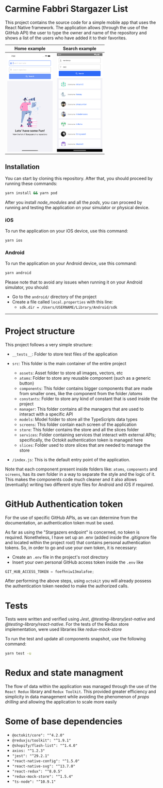 # Carmine Fabbri Stargazer List

This project contains the source code for a simple mobile app that uses the React Native framework.
The application allows (through the use of the GitHub API) the user to type the owner and name of the repository and shows a list of the users who have added it to their favorites.

| Home example                                                              | Search example                                                                |
| ------------------------------------------------------------------------- | ----------------------------------------------------------------------------- |
| [<img src="./screenshots/home.png" width="150"/>](./screenshots/home.png) | [<img src="./screenshots/search.png" width="150"/>](./screenshots/search.png) |

## Installation

You can start by cloning this repository.
After that, you should proceed by running these commands:

```bash
yarn install && yarn pod
```

After you install _node_modules_ and all the _pods_, you can proceed by running and testing the application on your simulator or physical device.

### iOS

To run the application on your iOS device, use this command:

```bash
yarn ios
```

### Android

To run the application on your Android device, use this command:

```bash
yarn android
```

Please note that to avoid any issues when running it on your Android simulator, you should:

-   Go to the `android/` directory of the project
-   Create a file called `local.properties` with this line:
    -   `sdk.dir = /Users/USERNAME/Library/Android/sdk`

---

# Project structure

This project follows a very simple structure:

-   `__tests__`: Folder to store test files of the application

-   `src`: This folder is the main container of the entire project

    -   `assets`: Asset folder to store all images, vectors, etc
    -   `atoms`: Folder to store any reusable component (such as a generic button)
    -   `components`: This folder contains bigger components that are made from smaller ones, like the component from the folder _/atoms_
    -   `constants`: Folder to store any kind of constant that is used inside the project
    -   `manager`: This folder contains all the managers that are used to interact with a specific API
    -   `models`: Model folder to store all the TypeScripts data types
    -   `screens`: This folder contain each screen of the application
    -   `store`: This folder contains the store and all the slices folder
    -   `services`: Folder containing services that interact with external APIs; specifically, the Octokit authentication token is managed here
    -   `slices`: Folder used to store slices that are needed to manage the store

-   `/index.js`: This is the default entry point of the application.

Note that each component present inside folders like: `atoms`, `components` and `screens`, has its own folder in a way to separate the style and the logic of it.
This makes the components code much cleaner and it also allows (eventually) writing two different style files for Android and iOS if required.



# GitHub Authentication token

For the use of specific GitHub APIs, as we can determine from the documentation, an authentication token must be used.

As far as using the "Stargazers endpoint" is concerned, no token is required.
Nonetheless, I have set up an .env (added inside the .gitignore file and located within the project root) that contains personal authentication tokens.
So, in order to go and use your own token, it is necessary:

-   Create an `.env` file in the project's root directory
-   Insert your own personal GitHub access token inside the `.env` like

```javascript
GIT_HUB_ACCESS_TOKEN = foefhniw13malafoe;
```

After performing the above steps, using `octokit` you will already possess the authentication token needed to make the authorized calls.

# Tests

Tests were written and verified using _Jest_, _@testing-library/jest-native_ and _@testing-library/react-native_.
For the tests of the Redux store implementation, were used libraries like _redux-mock-store_

To run the test and update all components snapshot, use the following command:

```bash
yarn test -u
```

# Redux and state managment

The flow of data within the application was managed through the use of the `React Redux` library and `Redux Toolkit`.
This provided greater efficiency and simplicity in data management while avoiding the phenomenon of _props drilling_ and allowing the application to scale more easily

# Some of base dependencies

-   `@octokit/core": "^4.2.0"`
-   `@reduxjs/toolkit": "^1.9.1"`
-   `@shopify/flash-list": "^1.4.0"`
-   `axios: "^1.2.3"`
-   `"jest": "^29.2.1"`
-   `"react-native-config": "^1.5.0"`
-   `"react-native-svg": "^13.7.0"`
-   `"react-redux": "^8.0.5"`
-   `"redux-mock-store": "^1.5.4"`
-   `"ts-node": "^10.9.1"`
